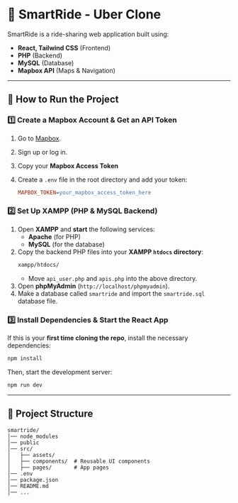 # 🚗 SmartRide - Uber Clone

SmartRide is a ride-sharing web application built using:
- **React, Tailwind CSS** (Frontend)
- **PHP** (Backend)
- **MySQL** (Database)
- **Mapbox API** (Maps & Navigation)

---

## 🚀 How to Run the Project

### 1️⃣ Create a Mapbox Account & Get an API Token
1. Go to [Mapbox](https://www.mapbox.com).
2. Sign up or log in.
3. Copy your **Mapbox Access Token**
4. Create a `.env` file in the root directory and add your token:

   ```ini
   MAPBOX_TOKEN=your_mapbox_access_token_here
   ```

### 2️⃣ Set Up XAMPP (PHP & MySQL Backend)
1. Open **XAMPP** and **start** the following services:
   - **Apache** (for PHP)
   - **MySQL** (for the database)
2. Copy the backend PHP files into your **XAMPP `htdocs` directory**:
   ```sh
   xampp/htdocs/
   ```
   - Move `api_user.php` and `apis.php` into the above directory.
3. Open **phpMyAdmin** (`http://localhost/phpmyadmin`).
4. Make a database called `smartride` and import the `smartride.sql` database file.

### 3️⃣ Install Dependencies & Start the React App
If this is your **first time cloning the repo**, install the necessary dependencies:

```sh
npm install
```

Then, start the development server:

```sh
npm run dev
```

---

## 📌 Project Structure

```
smartride/
│── node_modules
│── public
│── src/
│   ├── assets/
│   ├── components/  # Reusable UI components
│   ├── pages/       # App pages
│── .env
│── package.json
│── README.md
│── ...
```